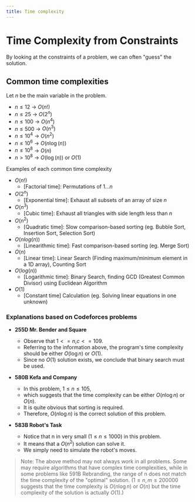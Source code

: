 ```yaml
---
title: Time complexity
---
```


# Time Complexity from Constraints

By looking at the constraints of a problem, we can often "guess" the solution.

## Common time complexities

Let $n$ be the main variable in the problem.

- $n \le 12$    $\rightarrow$ $O(n!)$
- $n \le 25$    $\rightarrow$ $O(2^n)$
- $n \le 100$   $\rightarrow$ $O(n^4)$
- $n \le 500$   $\rightarrow$ $O(n^3)$
- $n \le 10^4$  $\rightarrow$ $O(n^2)$
- $n \le 10^6$  $\rightarrow$ $O(n \log(n))$
- $n \le 10^8$  $\rightarrow$ $O(n)$
- $n > 10^8$  $\rightarrow$ $O(\log(n))$ or $O(1)$

Examples of each common time complexity

- $O(n!)$
    - [Factorial time]: Permutations of $1 ... n$
- $O(2^n)$
    - [Exponential time]: Exhaust all subsets of an array of size $n$
- $O(n^3)$
    - [Cubic time]: Exhaust all triangles with side length less than $n$
- $O(n^2)$
    - [Quadratic time]: Slow comparison-based sorting (eg. Bubble Sort, Insertion Sort, Selection Sort)
- $O(n log(n))$
    - [Linearithmic time]: Fast comparison-based sorting (eg. Merge Sort)
- $O(n)$
    - [Linear time]: Linear Search (Finding maximum/minimum element in a 1D array), Counting Sort
- $O(log(n))$
    - [Logarithmic time]: Binary Search, finding GCD (Greatest Common Divisor) using Euclidean Algorithm
- $O(1)$
    - [Constant time] Calculation (eg. Solving linear equations in one unknown)

### Explanations based on Codeforces problems

- **255D Mr. Bender and Square**
    - Observe that $1<=n$,$c<=109$.
    - Referring to the information above, the program's time complexity should be either
      $O(\log n)$ or $O(1)$.
    - Since no $O(1)$ solution exists, we conclude that binary search must be used.

- **580B Kefa and Company**
    - In this problem, $1 \le n \le1 05$,
    - which suggests that the time complexity can be either $O(n \log n)$ or $O(n)$.
    - It is quite obvious that sorting is required.
    - Therefore, $O(n \log n)$ is the correct solution of this problem.

- **583B Robot's Task**
    - Notice that n in very small $(1\le n \le1000)$ in this problem.
    - It means that a $O(n^2)$ solution can solve it.
    - We simply need to simulate the robot's moves.

> Note: The above method may not always work in all problems.
> Some may require algorithms that have complex time complexities, while in some
> problems like 591B Rebranding, the range of n does not match the time complexity
> of the "optimal" solution.
> ($1 \le n,m \le 200000$ suggests that the time complexity is $O(n \log n)$ or $O(n)$
> but the time complexity of the solution is actually $O(1)$.)
